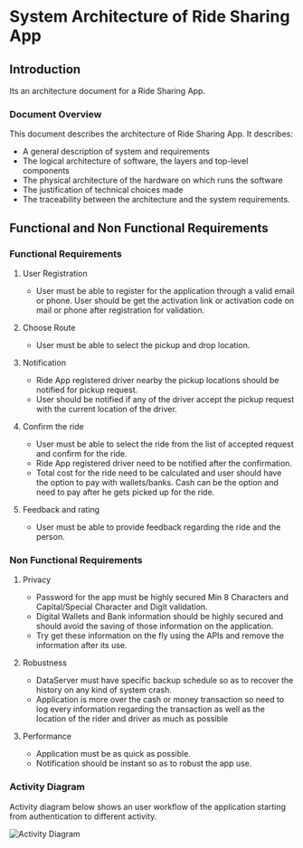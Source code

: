 # System Architecture of Ride Sharing App
## Introduction
Its an architecture document for a Ride Sharing App.

### Document Overview
This document describes the architecture of Ride Sharing App.
It describes:
- A general description of system and requirements
- The logical architecture of software, the layers and top-level components
- The physical architecture of the hardware on which runs the software
- The justification of technical choices made
- The traceability between the architecture and the system requirements.

## Functional and Non Functional Requirements
### Functional Requirements
1. User Registration
    - User must be able to register for the application through a valid email or phone. User should be get the activation link or activation code on mail or phone after registration for validation.

2. Choose Route
    - User must be able to select the pickup and drop location. 

3. Notification
    - Ride App registered driver nearby the pickup locations should be notified for pickup request. 
    - User should be notified if any of the driver accept the pickup request with the current location of the driver.

4. Confirm the ride
    - User must be able to select the ride from the list of accepted request and confirm for the ride.
    - Ride App registered driver need to be notified after the confirmation.
    - Total cost for the ride need to be calculated and user should have the option to pay with wallets/banks. Cash can be the option and need to pay after he gets picked up for the ride.

5. Feedback and rating
    - User must be able to provide feedback regarding the ride and the person.

### Non Functional Requirements
1. Privacy 
    - Password for the app must be highly secured Min 8 Characters and Capital/Special Character and Digit validation. 
    - Digital Wallets and Bank information should be highly secured and should avoid the saving of those information on the application. 
    - Try get these information on the fly using the APIs and remove the information after its use. 

2. Robustness 
    - DataServer must have specific backup schedule so as to recover the history on any kind of system crash.
    - Application is more over the cash or money transaction so need to log every information regarding the transaction as well as the location of the rider and driver as much as possible

3. Performance 
    - Application must be as quick as possible. 
    - Notification should be instant so as to robust the app use.
### Activity Diagram
Activity diagram below shows an user workflow of the application starting from authentication to different activity.

![Activity Diagram](img/activity-diagram.png)
